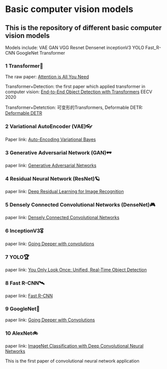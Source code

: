 # Basic computer vision models

## This is the repository of different basic computer vision models

Models include: VAE GAN VGG Resnet Densenet inceptionV3 YOLO Fast_R-CNN GoogleNet Transformer

### 1 Transformer🚀

The raw paper: [Attention is All You Need](https://arxiv.org/abs/1706.03762)

Transformer+Detection: the first paper which applied transformer in computer vision: [End-to-End Object Detection with Transformers](https://arxiv.org/abs/2005.12872) EECV 2020 

Transformer+Detetction: 可变形的Transformers, Deformable DETR: [Deformable DETR](https://arxiv.org/pdf/2010.04159.pdf)




### 2 Variational AutoEncoder (VAE)👓

Paper link: [Auto-Encoding Variational Bayes](https://arxiv.org/abs/1312.6114)

### 3 Generative Adversarial Network (GAN)🕶

paper link: [Generative Adversarial Networks](https://arxiv.org/abs/1406.2661)

### 4 Residual Neural Network (ResNet)🪐

paper link: [Deep Residual Learning for Image Recognition](https://arxiv.org/abs/1512.03385)

### 5 Densely Connected Convolutional Networks (DenseNet)🎮

paper link: [Densely Connected Convolutional Networks](https://arxiv.org/abs/1608.06993)

### 6 InceptionV3🎖

paper link: [Going Deeper with convolutions](https://static.googleusercontent.com/media/research.google.com/en//pubs/archive/43022.pdf)

### 7 YOLO🏆

paper link: [You Only Look Once: Unified, Real-Time Object Detection](https://arxiv.org/abs/1506.02640)

### 8 Fast R-CNN🛰

paper link: [Fast R-CNN](https://arxiv.org/pdf/1504.08083.pdf)

### 9 GoogleNet🚄

paper link: [Going Deeper with Convolutions](https://arxiv.org/abs/1409.4842)

 ### 10 AlexNet🚲
 
 paper link: [ImageNet Classification with Deep Convolutional Neural Networks](https://papers.nips.cc/paper/2012/hash/c399862d3b9d6b76c8436e924a68c45b-Abstract.html)
 
 This is the first paper of convolutional neural network application




